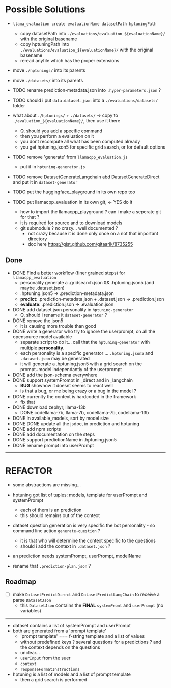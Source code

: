

# Possible Solutions
- ```llama_evaluation create evaluationName datasetPath hptuningPath```
  - copy datasetPath into ```./evaluations/evaluation_${evaluationName}/``` with the original basename
  - copy hptuningPath into ```./evaluations/evaluation_${evaluationName}/``` with the original basename
  - reread anyfile which has the proper extensions
- move ```./hptunings/``` into its parents
- move ```./datasets/``` into its parents

- TODO rename prediction-metadata.json into ```.hyper-parameters.json``` ?
- TODO should i put ```data.dataset.json``` into a ```./evaluations/datasets/``` folder
- what about ```./hptunings/``` + ```./datasets/``` => copy to ```./evaluation_${evaluationName}/```, then use it there
  - Q. should you add a specific command
  - then you perform a evaluation on it
  - you dont recompute all what has been computed already
  - you get hptuning.json5 for specific grid search, or for default options

- TODO remove 'generate' from ```llamacpp_evaluation.js```
  - put it in ```hptuning-generator.js```
- TODO remove DatasetGenerateLangchain abd DatasetGenerateDirect and put it in ```dataset-generator```
- TODO put the huggingface_playground in its own repo too
- TODO put llamacpp_evaluation in its own git, <- YES do it
  - how to import the llamacpp_playground ? can i make a seperate git for that ?
  - it is required for source and to download models
  - git submodule ? no crazy... well documented ?
    - not crazy because it is done only once on a not that important directory
    - doc here https://gist.github.com/gitaarik/8735255

## Done
- DONE Find a better workflow (finer grained steps) for ```llamacpp_evaluation```
  - personality generate a .gridsearch.json && .hptuning.json5 (and maybe .dataset.json)
  - .hptuning.json5 -> .prediction-metadata.json
  - **predict**: .prediction-metadata.json + .dataset.json -> .prediction.json
  - **evaluate**: .prediction.json -> .evaluation.json
- DONE add dataset.json personality in ```hptuning-generator```
  - Q. should i rename it ```dataset-generator``` ?
- DONE remove the json5
  - it is causing more trouble than good
- DONE write a generator who try to ignore the userprompt, on all the opensource model available
  - separate script to do it... call that the ```hptuning-generator``` with multiple **personality**.
  - each personality is a specific generator ... ```.hptuning.json5``` and ```.dataset.json``` may be generated
  - it will generate a .hptuning.json5 with a grid search on the prompt+model independantly of the userprompt
- DONE add the json-schema everywhere
- DONE support systemPrompt in _direct and in _langchain
  - **BUG** showhow it doesnt seems to react well
  - is that a bug, or me being crazy or a bug in the model ?
- DONE currenlty the context is hardcoded in the framework
  - fix that
- DONE download zephyr, llama-13b
  - DONE codellama-7b, llama-7b, codellama-7b, codellama-13b
- DONE in available_models, sort by model size
- DONE DONE update all the jsdoc, in prediction and hptuning
- DONE add npm scripts
- DONE add documentation on the steps
- DONE support predictionName in .hptuning.json5
- DONE rename prompt into userPrompt


---
# REFACTOR
- some abstractions are missing...
- hptuning got list of tuples: models, template for userPrompt and systemPrompt
  - each of them is an prediction
  - this should remains out of the context

- dataset question generation is very specific the bot personality - so command line action ```generate-question``` ?
  - it is that who will determine the context specific to the questions
  - should i add the context in ```.dataset.json``` ?

- an prediction needs systemPrompt, userPrompt, modelName
- rename that ```.prediction-plan.json``` ?


## Roadmap
- [ ] make ```DatasetPredictDirect``` and ```DatasetPredictLangChain``` to receive a parse ```DatasetJson```
  - this ```DatasetJson``` contains the **FINAL** ```systemPromt``` and ```userPrompt``` (no variables)

---


- dataset contains a list of systemPrompt and userPrompt
- both are generated from a 'prompt template'
  - 'prompt template' === f-string template and a list of values
  - without predefined keys ? several questions for a predictions ? and the context depends on the questions
  - unclear...
  - ```userInput``` from the suer
  - ```context```
  - ```responseFormatInstructions```
- hptuning is a list of models and a list of prompt template
  - then a grid search is performed

